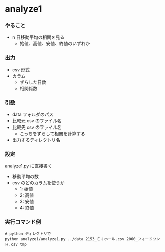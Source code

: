 # analyze1

### やること
- n 日移動平均の相関を見る
    - 始値、高値、安値、終値のいずれか

### 出力
- csv 形式
- カラム
    - ずらした日数
    - 相関係数

### 引数
- data フォルダのパス
- 比較元 csv のファイル名
- 比較先 csv のファイル名
    - こっちをずらして相関を計算する
- 出力するディレクトリ名

### 設定
analyze1.py に直接書く

- 移動平均の数
- csv のどのカラムを使うか
    - 1: 始値
    - 2: 高値
    - 3: 安値
    - 4: 終値

### 実行コマンド例
```shell script
# python ディレクトリで
python analyze1/analyze1.py ../data 2153_ＥＪホール.csv 2060_フィードワンＨ.csv tmp
```
